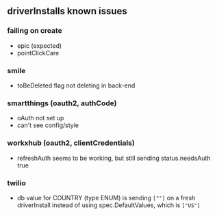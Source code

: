 ## driverInstalls known issues

### failing on create

- epic (expected)
- pointClickCare

### smile

- toBeDeleted flag not deleting in back-end

### smartthings (oauth2, authCode)

- oAuth not set up
- can't see config/style

### workxhub (oauth2, clientCredentials)

- refreshAuth seems to be working, but still sending status.needsAuth true

### twilio

- db value for COUNTRY (type ENUM) is sending `[""]` on a fresh driverInstall instead of using spec.DefaultValues, which is `["US"]`
